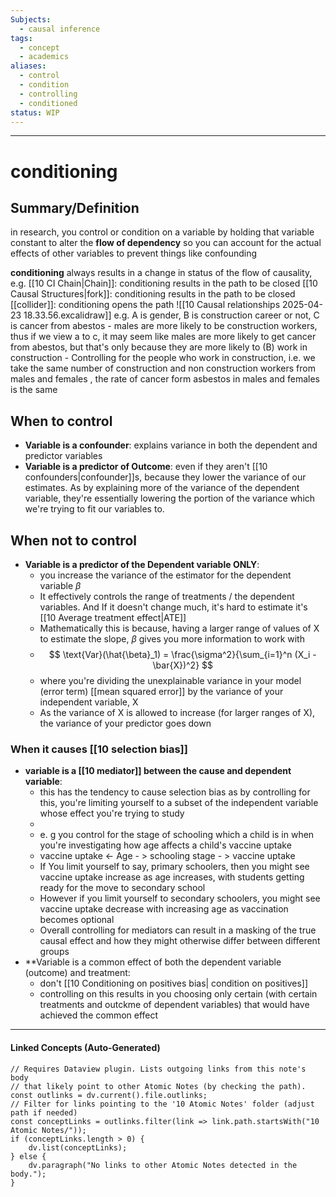 ```yaml
---
Subjects:
  - causal inference
tags:
  - concept
  - academics
aliases:
  - control
  - condition
  - controlling
  - conditioned
status: WIP
---
```


---
# conditioning 

## Summary/Definition
in research, you control or condition on a variable by holding that variable constant to alter the **flow of dependency** so you can account for the actual effects of other variables to prevent things like confounding

**conditioning** always results in a change in status of the flow of causality, e.g. 
	[[10 CI Chain|Chain]]: conditioning results in the path to be closed 
	[[10 Causal Structures|fork]]: conditioning results in the path to be closed 
	[[collider]]: conditioning opens the path
![[10 Causal relationships 2025-04-23 18.33.56.excalidraw]]
e.g. A is gender, B is construction career or not, C is cancer from abestos
		- males are more likely to be construction workers, thus if we view a to c, it may seem like males are more likely to get cancer from abestos, but that's only because they are more likely to (B) work in construction
		- Controlling for the people who work in construction, i.e. we take the same number of construction and non construction workers from males and females , the rate of cancer form asbestos in males and females is the same


## When to control 
- **Variable is a confounder**: explains variance in both the dependent and predictor variables
- **Variable is a predictor of Outcome**: even if they aren't [[10 confounders|confounder]]s, because they lower the variance of our estimates. As by explaining more of the variance of the dependent variable, they're essentially lowering the portion of the variance which we're trying to fit our variables to. 
## When not to control 
- **Variable is a predictor of the Dependent variable ONLY**: 
	- you increase the variance of the estimator for the dependent variable $\beta$
	- It effectively controls the range of treatments / the dependent variables. And If it doesn't change much, it's hard to estimate it's [[10 Average treatment effect|ATE]]  
    - Mathematically this is because, having a larger range of values of X to estimate the slope, $\beta$ gives you more information to work with 
    - $$
\text{Var}(\hat{\beta}_1) = \frac{\sigma^2}{\sum_{i=1}^n (X_i - \bar{X})^2}
$$
    -  where you're dividing the unexplainable variance in your model (error term) [[mean squared error]] by the variance of your independent variable, X
    - As the variance of X is allowed to increase (for larger ranges of X), the variance of your predictor goes down 

### When it causes [[10 selection bias]]
- **variable is a [[10 mediator]] between the cause and dependent variable**:
	- this has the tendency to cause selection bias as by controlling for this, you're limiting yourself to a subset of the independent variable whose effect you're trying to study
	- 
     -  e. g you control for the stage of schooling which a child is in when you're investigating how age affects a child's vaccine uptake
     - vaccine uptake <- Age - > schooling stage - > vaccine uptake 
     - If You limit yourself to say, primary schoolers, then you might see vaccine uptake increase as age increases, with students getting ready for the move to secondary school 
     - However if you limit yourself to secondary schoolers, you might see vaccine uptake decrease with increasing age as vaccination becomes optional 
     - Overall controlling for mediators can result in a masking of the true causal effect and how they might otherwise differ between different groups 
 - **Variable is a common effect of both the dependent variable (outcome) and treatment:
	 - don't [[10 Conditioning on positives bias| condition on positives]] 
	 - controlling on this results in you choosing only certain  (with certain treatments and outckme of dependent variables) that would have achieved the common effect
---
#### Linked Concepts (Auto-Generated)
```dataviewjs
// Requires Dataview plugin. Lists outgoing links from this note's body
// that likely point to other Atomic Notes (by checking the path).
const outlinks = dv.current().file.outlinks;
// Filter for links pointing to the '10 Atomic Notes' folder (adjust path if needed)
const conceptLinks = outlinks.filter(link => link.path.startsWith("10 Atomic Notes/"));
if (conceptLinks.length > 0) {
    dv.list(conceptLinks);
} else {
    dv.paragraph("No links to other Atomic Notes detected in the body.");
}
```